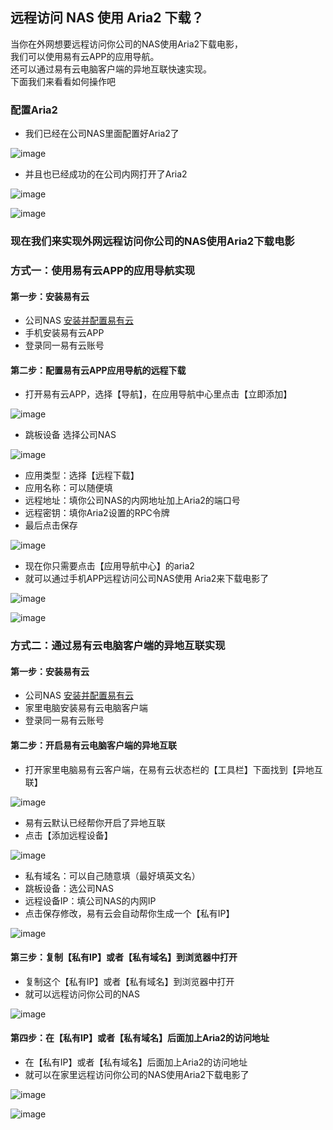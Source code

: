 ## 远程访问 NAS 使用 Aria2 下载？
当你在外网想要远程访问你公司的NAS使用Aria2下载电影，  
我们可以使用易有云APP的应用导航。  
还可以通过易有云电脑客户端的异地互联快速实现。  
下面我们来看看如何操作吧  

### 配置Aria2
- 我们已经在公司NAS里面配置好Aria2了

![image](./image/aria2/6.jpg)

- 并且也已经成功的在公司内网打开了Aria2

![image](./image/aria2/20.jpg)

![image](./image/aria2/21.jpg)

### 现在我们来实现外网远程访问你公司的NAS使用Aria2下载电影
### 方式一：使用易有云APP的应用导航实现
#### 第一步：安装易有云
- 公司NAS [安装并配置易有云](https://doc.linkease.com/zh/guide/linkease/install/device/windows.html)
- 手机安装易有云APP
- 登录同一易有云账号
#### 第二步：配置易有云APP应用导航的远程下载
- 打开易有云APP，选择【导航】，在应用导航中心里点击【立即添加】

![image](./image/aria2/1.jpg)

- 跳板设备 选择公司NAS

![image](./image/aria2/2.jpg)

- 应用类型：选择【远程下载】
- 应用名称：可以随便填
- 远程地址：填你公司NAS的内网地址加上Aria2的端口号
- 远程密钥：填你Aria2设置的RPC令牌
- 最后点击保存

![image](./image/aria2/3.jpg)

- 现在你只需要点击【应用导航中心】的aria2 
- 就可以通过手机APP远程访问公司NAS使用 Aria2来下载电影了

![image](./image/aria2/4.jpg)

![image](./image/aria2/5.jpg)


### 方式二：通过易有云电脑客户端的异地互联实现
#### 第一步：安装易有云
- 公司NAS [安装并配置易有云](https://doc.linkease.com/zh/guide/linkease/install/device/windows.html)
- 家里电脑安装易有云电脑客户端
- 登录同一易有云账号
#### 第二步：开启易有云电脑客户端的异地互联
- 打开家里电脑易有云客户端，在易有云状态栏的【工具栏】下面找到【异地互联】

![image](./image/remote/1.jpg)

- 易有云默认已经帮你开启了异地互联
- 点击【添加远程设备】

![image](./image/remote/20.jpg)

- 私有域名：可以自己随意填（最好填英文名）
- 跳板设备：选公司NAS
- 远程设备IP：填公司NAS的内网IP
- 点击保存修改，易有云会自动帮你生成一个【私有IP】

![image](./image/aria2/14.jpg)


#### 第三步：复制【私有IP】或者【私有域名】到浏览器中打开
- 复制这个【私有IP】或者【私有域名】到浏览器中打开
- 就可以远程访问你公司的NAS

![image](./image/aria2/15.jpg)

#### 第四步：在【私有IP】或者【私有域名】后面加上Aria2的访问地址
- 在【私有IP】或者【私有域名】后面加上Aria2的访问地址
- 就可以在家里远程访问你公司的NAS使用Aria2下载电影了

![image](./image/aria2/22.jpg)

![image](./image/aria2/23.jpg)




